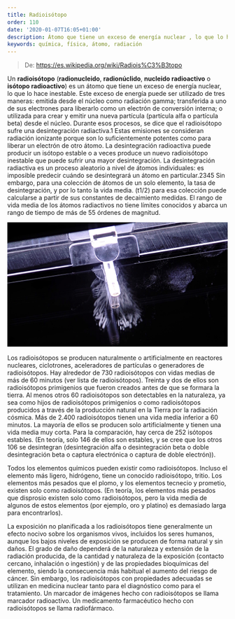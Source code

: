 ```yaml
---
title: Radioisótopo
order: 110
date: '2020-01-07T16:05+01:00'
description: Átomo que tiene un exceso de energía nuclear , lo que lo hace inestable
keywords: química, física, átomo, radiación
---
```


> De: https://es.wikipedia.org/wiki/Radiois%C3%B3topo

Un __radioisótopo__ (__radionucleido__, __radionúclido__, __nucleido radioactivo__ o __isótopo radioactivo__) es un átomo que tiene un exceso de energía nuclear, lo que lo hace inestable. Este exceso de energía puede ser utilizado de tres maneras: emitida desde el núcleo como radiación gamma; transferida a uno de sus electrones para liberarlo como un electrón de conversión interna; o utilizada para crear y emitir una nueva partícula (partícula alfa o partícula beta) desde el núcleo. Durante esos procesos, se dice que el radioisótopo sufre una desintegración radiactiva.1​ Estas emisiones se consideran radiación ionizante porque son lo suficientemente potentes como para liberar un electrón de otro átomo. La desintegración radioactiva puede producir un isótopo estable o a veces produce un nuevo radioisótopo inestable que puede sufrir una mayor desintegración. La desintegración radiactiva es un proceso aleatorio a nivel de átomos individuales: es imposible predecir cuándo se desintegrará un átomo en particular.2​3​4​5​ Sin embargo, para una colección de átomos de un solo elemento, la tasa de desintegración, y por lo tanto la vida media. (t1/2) para esa colección puede calcularse a partir de sus constantes de decaimiento medidas. El rango de vida media de los átomos radiactivos no tiene límites conocidos y abarca un rango de tiempo de más de 55 órdenes de magnitud.


![Artificial nuclide americium-241 emitting alpha particles](americium-241.jpg "Artificial nuclide americium-241 emitting alpha particles inserted into a cloud chamber for visualisation")

Los radioisótopos se producen naturalmente o artificialmente en reactores nucleares, ciclotrones, aceleradores de partículas o generadores de radioisótopos. Hay alrededor de 730 radioisótopos con vidas medias de más de 60 minutos (ver lista de radioisótopos). Treinta y dos de ellos son radioisótopos primigenios que fueron creados antes de que se formara la tierra. Al menos otros 60 radioisótopos son detectables en la naturaleza, ya sea como hijos de radioisótopos primigenios o como radioisótopos producidos a través de la producción natural en la Tierra por la radiación cósmica. Más de 2.400 radioisótopos tienen una vida media inferior a 60 minutos. La mayoría de ellos se producen solo artificialmente y tienen una vida media muy corta. Para la comparación, hay cerca de 252 isótopos estables. (En teoría, solo 146 de ellos son estables, y se cree que los otros 106 se desintegran (desintegración alfa o desintegración beta o doble desintegración beta o captura electrónica o captura de doble electrón)).

Todos los elementos químicos pueden existir como radioisótopos. Incluso el elemento más ligero, hidrógeno, tiene un conocido radioisótopo, tritio. Los elementos más pesados que el plomo, y los elementos tecnecio y prometio, existen solo como radioisótopos. (En teoría, los elementos más pesados que disprosio existen solo como radioisótopos, pero la vida media de algunos de estos elementos (por ejemplo, oro y platino) es demasiado larga para encontrarlos).

La exposición no planificada a los radioisótopos tiene generalmente un efecto nocivo sobre los organismos vivos, incluidos los seres humanos, aunque los bajos niveles de exposición se producen de forma natural y sin daños. El grado de daño dependerá de la naturaleza y extensión de la radiación producida, de la cantidad y naturaleza de la exposición (contacto cercano, inhalación o ingestión) y de las propiedades bioquímicas del elemento, siendo la consecuencia más habitual el aumento del riesgo de cáncer. Sin embargo, los radioisótopos con propiedades adecuadas se utilizan en medicina nuclear tanto para el diagnóstico como para el tratamiento. Un marcador de imágenes hecho con radioisótopos se llama marcador radioactivo. Un medicamento farmacéutico hecho con radioisótopos se llama radiofármaco.
